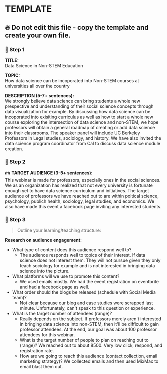 # TEMPLATE

## :fire: Do not edit this file - copy the template and create your own file.

### :pushpin: Step 1
**TITLE:**    
Data Science in Non-STEM Education

**TOPIC:**    
How data science can be incoporated into Non-STEM courses at universities all over the country

**DESCRIPTION (5-7+ sentences):**    
We strongly believe data science can bring students a whole new prespective and understanding of their social science concepts through data visualization for example. By discussing how data science can be incoporated into exisiting curriculus as well as how to start a whole new course exploring the intersection of data science and non-STEM, we hope professors will obtain a general roadmap of creating or add data science into their classrooms. The speaker panel will include UC Berkeley Professors in Legal studies, sociology, and history. We have also invited the data science program coordinator from Cal to discuss data science module creation. 

### :pushpin: Step 2
:family: **TARGET AUDIENCE (3-5+ sentences):**    
This webinar is made for professors, especially ones in the social sciences. We as an organization has realized that not every university is fortunate enough yet to have data science curriculum and initiatives. The target audience of professors we have reached out to are within poltical science, psychology, publich health, sociology, legal studies, and economics. We also have made this event a facebook page inviting any interested students.

### :pushpin: Step 3
> Outline your learning/teaching structure: 

**Research on audience engagement:**
  - What type of content does this audience respond well to?  
      - The audience responds well to topics of their interest. If data science does not interest them. They will not pursue given they only teach sociology for example and is not interested in bringing data science into the picture.
  - What platforms will we use to promote this content?
      - We used emails mostly. We had the event registration on eventbrite and had a facebook page as well.
  - What order should the blogs be released (schedule with Social Media team)?
      - Not clear because our blog and case studies were scrapped last minute. Unfortunately, can't speak to this question or experience.
  - What is the target number of attendees (range)?
    - Really depends on the subject. If professors merely aren't interested in bringing data science into non-STEM, then it'll be difficult to gain professor attendees. At the end, our goal was about 100 professor attendees for this webinar. 
    - What is the target number of people to plan on reaching out to (range)?
     We reached out to about 8500. Very low click, respond, and registration rate. 
    - How are we going to reach this audience (contact collection, email marketing strategy)?
    We collected emails and then used MixMax to email blast them out. 
